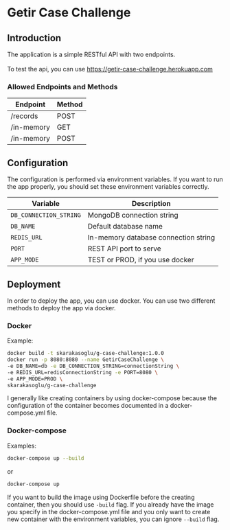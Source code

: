 # Getir Case Challenge

## Introduction
The application is a simple RESTful API with two endpoints. \
\
To test the api, you can use https://getir-case-challenge.herokuapp.com

### Allowed Endpoints and Methods

| Endpoint | Method |
| -------- | ------ |
| /records | POST |
| /in-memory | GET |
| /in-memory | POST |

## Configuration
The configuration is performed via environment variables. If you want to run the app properly, you should set these environment variables correctly.

| Variable | Description |
| -------- | ---------- |
| `DB_CONNECTION_STRING` | MongoDB connection string |
| `DB_NAME` | Default database name |
| `REDIS_URL` | In-memory database connection string |
| `PORT` | REST API port to serve |
| `APP_MODE` | TEST or PROD, if you use docker |

## Deployment

In order to deploy the app, you can use docker. You can use two different methods to deploy the app via docker.

### Docker

Example:
```bash
docker build -t skarakasoglu/g-case-challenge:1.0.0
docker run -p 8080:8080 --name GetirCaseChallenge \
-e DB_NAME=db -e DB_CONNECTION_STRING=connectionString \
-e REDIS_URL=redisConnectionString -e PORT=8080 \
-e APP_MODE=PROD \
skarakasoglu/g-case-challenge
```

I generally like creating containers by using docker-compose because the configuration of the container becomes documented in a docker-compose.yml file.

### Docker-compose

Examples:
```bash
docker-compose up --build
```

or

```bash
docker-compose up
```

If you want to build the image using Dockerfile before the creating container, then you should use `-build` flag. If you already have the image you specify in the docker-compose.yml file and you only want to create new container with the environment variables, you can ignore `--build` flag.